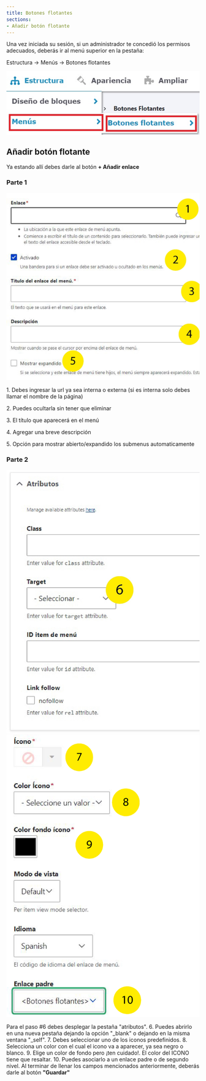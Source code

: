 ```yaml
---
title: Botones flotantes
sections:
- Añadir botón flotante
---
```


Una vez iniciada su sesión, si un administrador te concedió los permisos adecuados, deberás ir al menú superior en la pestaña:

Estructura → Menús → Botones flotantes

<a href="assets/images/menus/botones_1.jpg" data-magnify="gallery" class="col-sm-12">
    <img class="rounded" src="assets/images/menus/botones_1.jpg" alt="Botones flotantes" class="col-sm-6" />
</a>

## Añadir botón flotante

Ya estando allí debes darle al botón **+ Añadir enlace**

<h3 class="mt-2">Parte 1</h3>
<div class="row">
<div class="col-md-7 col-sm-6 col-xs-12">
<a href="assets/images/menus/menu_2.jpg?v1" data-magnify="gallery" class="mask">
    <img class="img-responsive rounded" src="assets/images/menus/menu_2.jpg?v1" alt="Imágen botón flotante 1" />
</a>
</div>
    
<div class="col-md-5 col-sm-6 col-xs-12">
<p>1. Debes ingresar la url ya sea interna o externa (si es interna solo debes llamar el nombre de la página)</p>
<p>2. Puedes ocultarla sin tener que eliminar</p>
<p>3. El título que aparecerá en el menú</p>
<p>4. Agregar una breve descripción</p>
<p>5. Opción para mostrar abierto/expandido los submenus automaticamente</p>
</div>
</div>

<h3 class="mt-2">Parte 2</h3>
<div class="row">
<div class="col-md-6 col-sm-6 col-xs-12">
<a href="assets/images/menus/menu_3.jpg" data-magnify="gallery" class="mask">
    <img class="img-responsive rounded" src="assets/images/menus/menu_3.jpg" alt="Imágen botones flotantes 2" />
</a> 
</div>
<div class="col-md-6 col-sm-6 col-xs-12">
<a href="assets/images/menus/botones_2.jpg" data-magnify="gallery" class="mask">
    <img class="img-responsive rounded" src="assets/images/menus/botones_2.jpg" alt="Imágen botones flotantes 2.1" />
</a> 
</div>
</div>

Para el paso #6 debes desplegar la pestaña "atributos".
6. Puedes abrirlo en una nueva pestaña dejando la opción "_blank" o dejando en la misma ventana "_self".
7. Debes seleccionar uno de los iconos predefinidos.
8. Selecciona un color con el cual el icono va a aparecer, ya sea negro o blanco.
9. Elige un color de fondo pero ¡ten cuidado!. El color del ICONO tiene que resaltar.
10. Puedes asociarlo a un enlace padre o de segundo nivel.
Al terminar de llenar los campos mencionados anteriormente, deberás darle al botón **"Guardar"**

